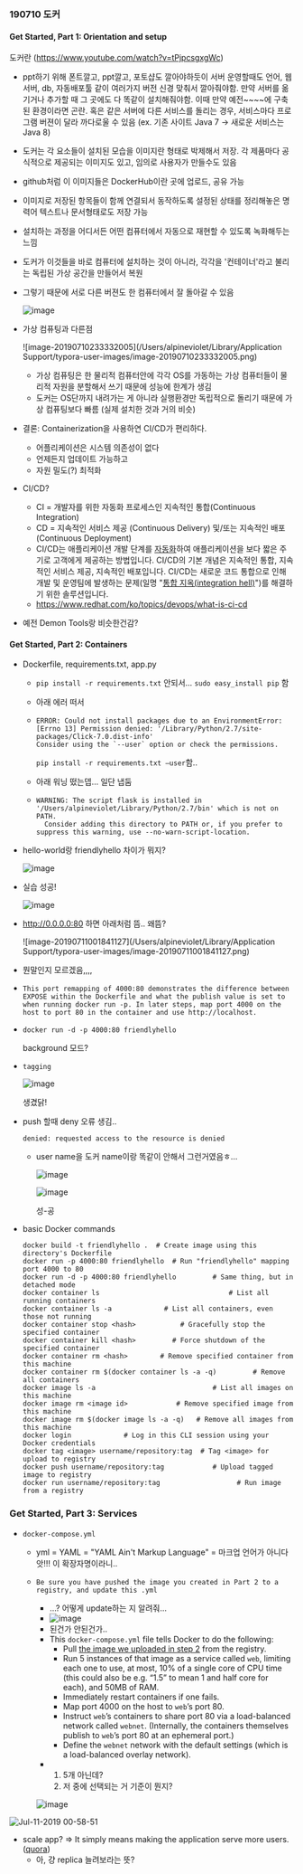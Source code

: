 ### 190710 도커

#### Get Started, Part 1: Orientation and setup

도커란 (https://www.youtube.com/watch?v=tPjpcsgxgWc)

- ppt하기 위해 폰트깔고, ppt깔고, 포토샵도 깔아야하듯이 서버 운영할때도 언어, 웹서버, db, 자동배포툴 같이 여러가지 버전 신경 맞춰서 깔아줘야함. 만약 서버를 옮기거나 추가할 때 그 곳에도 다 똑같이 설치해줘야함. 이때 만약 예전~~~~에 구축된 환경이라면 곤란. 혹은 같은 서버에 다른 서비스를 돌리는 경우, 서비스마다 프로그램 버젼이 달라 까다로울 수 있음 (ex. 기존 사이트 Java 7 -> 새로운 서비스는 Java 8)

- 도커는 각 요소들이 설치된 모습을 이미지란 형태로 박제해서 저장. 각 제품마다 공식적으로 제공되는 이미지도 있고, 임의로 사용자가 만들수도 있음

- github처럼 이 이미지들은 DockerHub이란 곳에 업로드, 공유 가능 

- 이미지로 저장된 항목들이 함께 연결되서 동작하도록 설정된 상태를 정리해놓은 명력어 텍스트나 문서형태로도 저장 가능

- 설치하는 과정을 어디서든 어떤 컴퓨터에서 자동으로 재현할 수 있도록 녹화해두는 느낌

- 도커가 이것들을 바로 컴퓨터에 설치하는 것이 아니라, 각각을 '컨테이너'라고 불리는 독립된 가상 공간을 만들어서 복원

- 그렇기 때문에 서로 다른 버젼도 한 컴퓨터에서 잘 돌아갈 수 있음 

  ![image](https://user-images.githubusercontent.com/40848630/60977744-f68ff080-a36a-11e9-8279-9d6b8a68284a.png)

- 가상 컴퓨팅과 다른점

  ![image-20190710233332005](/Users/alpineviolet/Library/Application Support/typora-user-images/image-20190710233332005.png)

  - 가상 컴퓨팅은 한 물리적 컴퓨터안에 각각 OS를 가동하는 가상 컴퓨터들이 물리적 자원을 분할해서 쓰기 때문에 성능에 한계가 생김
  - 도커는 OS단까지 내려가는 게 아니라 실행환경만 독립적으로 돌리기 때문에 가상 컴퓨팅보다 빠름 (실제 설치한 것과 거의 비슷)

- 결론: Containerization을 사용하연 CI/CD가 편리하다.
  - 어플리케이션은 시스템 의존성이 없다
  - 언제든지 업데이트 가능하고
  - 자원 밀도(?) 최적화

- CI/CD? 
  - CI = 개발자를 위한 자동화 프로세스인 지속적인 통합(Continuous Integration)
  - CD = 지속적인 서비스 제공 (Continuous Delivery) 및/또는 지속적인 배포 (Continuous Deployment)
  - CI/CD는 애플리케이션 개발 단계를 [자동화](https://www.redhat.com/ko/topics/automation/whats-it-automation)하여 애플리케이션을 보다 짧은 주기로 고객에게 제공하는 방법입니다. CI/CD의 기본 개념은 지속적인 통합, 지속적인 서비스 제공, 지속적인 배포입니다. CI/CD는 새로운 코드 통합으로 인해 개발 및 운영팀에 발생하는 문제(일명 "[통합 지옥(integration hell)](https://www.solutionsiq.com/agile-glossary/integration-hell/)")를 해결하기 위한 솔루션입니다.
  - https://www.redhat.com/ko/topics/devops/what-is-ci-cd
- 예전 Demon Tools랑 비슷한건감? 



#### Get Started, Part 2: Containers

- Dockerfile, requirements.txt, app.py

  - `pip install -r requirements.txt` 안되서… `sudo easy_install pip` 함

  - 아래 에러 떠서 

  - ```
    ERROR: Could not install packages due to an EnvironmentError: [Errno 13] Permission denied: '/Library/Python/2.7/site-packages/Click-7.0.dist-info'
    Consider using the `--user` option or check the permissions.
    ```

    `pip install -r requirements.txt —user`함..

  - 아래 워닝 떴는뎁… 일단 냅둠 

  - ```
    WARNING: The script flask is installed in '/Users/alpineviolet/Library/Python/2.7/bin' which is not on PATH.
      Consider adding this directory to PATH or, if you prefer to suppress this warning, use --no-warn-script-location.
    ```

- hello-world랑 friendlyhello 차이가 뭐지? 

  ![image](https://user-images.githubusercontent.com/40848630/60981294-06aace80-a371-11e9-94a2-cbcb187e8f2a.png)

- 실습 성공!

  ![image](https://user-images.githubusercontent.com/40848630/60981396-378b0380-a371-11e9-809e-d3016d147e22.png)

- http://0.0.0.0:80 하면 아래처럼 뜸.. 왜뜸? 

  ![image-20190711001841127](/Users/alpineviolet/Library/Application Support/typora-user-images/image-20190711001841127.png)

- 뭔말인지 모르겠음,,,,

- ```
  This port remapping of 4000:80 demonstrates the difference between EXPOSE within the Dockerfile and what the publish value is set to when running docker run -p. In later steps, map port 4000 on the host to port 80 in the container and use http://localhost.
  ```

- `docker run -d -p 4000:80 friendlyhello`

  background 모드?

- `tagging`

  ![image](https://user-images.githubusercontent.com/40848630/60982415-0c091880-a373-11e9-8b38-3e093f1c4233.png)

  생겼닭! 

- push 할때 deny 오류 생김..

  `denied: requested access to the resource is denied`

  - user name을 도커 name이랑 똑같이 안해서 그런거였음ㅎ… 

    ![image](https://user-images.githubusercontent.com/40848630/60983018-33acb080-a374-11e9-9733-4e2dd6965b99.png)

    ![image](https://user-images.githubusercontent.com/40848630/60983035-39a29180-a374-11e9-9678-dea3b9b85474.png)

    성-공

- basic Docker commands

  ```
  docker build -t friendlyhello .  # Create image using this directory's Dockerfile
  docker run -p 4000:80 friendlyhello  # Run "friendlyhello" mapping port 4000 to 80
  docker run -d -p 4000:80 friendlyhello         # Same thing, but in detached mode
  docker container ls                                # List all running containers
  docker container ls -a             # List all containers, even those not running
  docker container stop <hash>           # Gracefully stop the specified container
  docker container kill <hash>         # Force shutdown of the specified container
  docker container rm <hash>        # Remove specified container from this machine
  docker container rm $(docker container ls -a -q)         # Remove all containers
  docker image ls -a                             # List all images on this machine
  docker image rm <image id>            # Remove specified image from this machine
  docker image rm $(docker image ls -a -q)   # Remove all images from this machine
  docker login             # Log in this CLI session using your Docker credentials
  docker tag <image> username/repository:tag  # Tag <image> for upload to registry
  docker push username/repository:tag            # Upload tagged image to registry
  docker run username/repository:tag                   # Run image from a registry
  ```



### Get Started, Part 3: Services

- `docker-compose.yml`

  - yml = YAML = "YAML Ain't Markup Language" = 마크업 언어가 아니다앗!!! 이 확장자명이라니..

  - `Be sure you have pushed the image you created in Part 2 to a registry, and update this .yml`

    - …? 어떻게 update하는 지 알려줘...
    - ![image](https://user-images.githubusercontent.com/40848630/60983990-e7627000-a375-11e9-8c28-631ee3bcc88b.png)
    - 된건가 안된건가.. 
    - This `docker-compose.yml` file tells Docker to do the following:
      - Pull [the image we uploaded in step 2](https://docs.docker.com/get-started/part2/) from the registry.
      - Run 5 instances of that image as a service called `web`, limiting each one to use, at most, 10% of a single core of CPU time (this could also be e.g. “1.5” to mean 1 and half core for each), and 50MB of RAM.
      - Immediately restart containers if one fails.
      - Map port 4000 on the host to `web`’s port 80.
      - Instruct `web`’s containers to share port 80 via a load-balanced network called `webnet`. (Internally, the containers themselves publish to `web`’s port 80 at an ephemeral port.)
      - Define the `webnet` network with the default settings (which is a load-balanced overlay network).
    - 1. 5개 아닌데?
      2. 저 중에 선택되는 거 기준이 뭔지?

    ![image](https://user-images.githubusercontent.com/40848630/60984456-b6cf0600-a376-11e9-92e3-d4a3390edc3e.png)

![Jul-11-2019 00-58-51](https://user-images.githubusercontent.com/40848630/60984677-188f7000-a377-11e9-829c-9b12b728421f.gif)

- scale app? => It simply means making the application serve more users. ([quora](https://www.quora.com/What-does-it-mean-to-scale-an-application))
  - 아, 걍 replica 늘려보라는 뜻?
